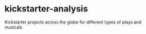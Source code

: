 # kickstarter-analysis
Kickstarter projects across the globe for different types of plays and musicals
